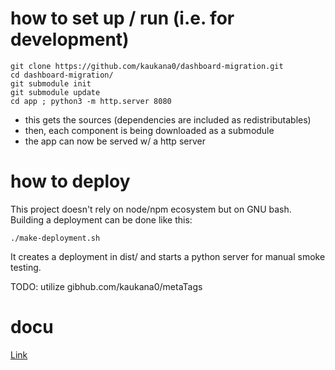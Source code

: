 # how to set up / run (i.e. for development)

    git clone https://github.com/kaukana0/dashboard-migration.git
    cd dashboard-migration/
    git submodule init
    git submodule update
    cd app ; python3 -m http.server 8080

- this gets the sources (dependencies are included as redistributables)
- then, each component is being downloaded as a submodule 
- the app can now be served w/ a http server

# how to deploy

This project doesn't rely on node/npm ecosystem but on GNU bash.
Building a deployment can be done like this:

    ./make-deployment.sh

It creates a deployment in dist/ and starts a python server for manual smoke testing.

TODO: utilize gibhub.com/kaukana0/metaTags

# docu

[Link](./docu/index.md)
